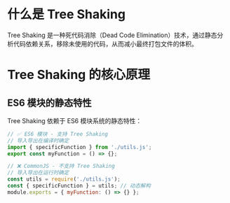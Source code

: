 # 什么是 Tree Shaking

Tree Shaking 是一种死代码消除（Dead Code Elimination）技术，通过静态分析代码依赖关系，移除未使用的代码，从而减小最终打包文件的体积。

# Tree Shaking 的核心原理

## ES6 模块的静态特性

Tree Shaking 依赖于 ES6 模块系统的静态特性：

```js
// ✅ ES6 模块 - 支持 Tree Shaking
// 导入导出在编译时确定
import { specificFunction } from './utils.js';
export const myFunction = () => {};

// ❌ CommonJS - 不支持 Tree Shaking
// 导入导出在运行时确定
const utils = require('./utils.js');
const { specificFunction } = utils; // 动态解构
module.exports = { myFunction: () => {} };
```
